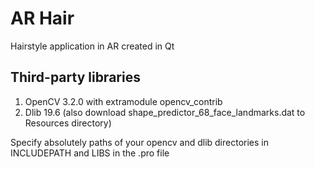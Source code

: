 # AR Hair
Hairstyle application in AR created in Qt

## Third-party libraries 
1. OpenCV 3.2.0 with extramodule opencv_contrib
2. Dlib 19.6 (also download shape_predictor_68_face_landmarks.dat to Resources directory)

Specify absolutely paths of your opencv and dlib directories in INCLUDEPATH and LIBS in the .pro file
